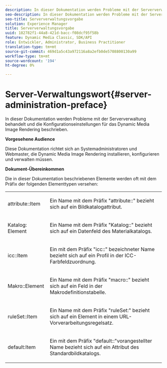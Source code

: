 ```yaml
---
description: In dieser Dokumentation werden Probleme mit der Serververwaltung behandelt und die Konfigurationseinstellungen für das Dynamic Media Image Rendering beschrieben.
seo-description: In dieser Dokumentation werden Probleme mit der Serververwaltung behandelt und die Konfigurationseinstellungen für das Dynamic Media Image Rendering beschrieben.
seo-title: Serververwaltungsvorgabe
solution: Experience Manager
title: Serververwaltungsvorgabe
uuid: 182782f1-44a8-421d-bacc-f08dcf95f58b
feature: Dynamic Media Classic, SDK/API
role: Entwickler, Administrator, Business Practitioner
translation-type: tm+mt
source-git-commit: 469d1a5c43a972116a8a2efb0de5708800130a99
workflow-type: tm+mt
source-wordcount: '194'
ht-degree: 0%

---
```



# Server-Verwaltungswort{#server-administration-preface}

In dieser Dokumentation werden Probleme mit der Serververwaltung behandelt und die Konfigurationseinstellungen für das Dynamic Media Image Rendering beschrieben.

**Vorgesehene Audience**

Diese Dokumentation richtet sich an Systemadministratoren und Webmaster, die Dynamic Media Image Rendering installieren, konfigurieren und verwalten müssen.

**Dokument-Übereinkommen**

Die in dieser Dokumentation beschriebenen Elemente werden oft mit dem Präfix der folgenden Elementtypen versehen:

<table id="simpletable_E96BA470B3CE4266A9E6ED0440A56C40"> 
 <tr class="strow"> 
  <td class="stentry"> <p>attribute::Item </p></td> 
  <td class="stentry"> <p>Ein Name mit dem Präfix "attribute::" bezieht sich auf ein Bildkatalogattribut. </p></td> 
 </tr> 
 <tr class="strow"> 
  <td class="stentry"> <p>Katalog: Element </p></td> 
  <td class="stentry"> <p>Ein Name mit dem Präfix "Katalog::" bezieht sich auf ein Datenfeld des Materialkatalogs. </p></td> 
 </tr> 
 <tr class="strow"> 
  <td class="stentry"> <p>icc::Item </p></td> 
  <td class="stentry"> <p>Ein mit dem Präfix "icc::" bezeichneter Name bezieht sich auf ein Profil in der ICC-Farbfeldzuordnung. </p></td> 
 </tr> 
 <tr class="strow"> 
  <td class="stentry"> <p>Makro::Element </p></td> 
  <td class="stentry"> <p>Ein Name mit dem Präfix "macro::" bezieht sich auf ein Feld in der Makrodefinitionstabelle. </p></td> 
 </tr> 
 <tr class="strow"> 
  <td class="stentry"> <p>ruleSet::Item </p></td> 
  <td class="stentry"> <p>Ein Name mit dem Präfix "ruleSet:" bezieht sich auf ein Element in einem URL-Vorverarbeitungsregelsatz. </p></td> 
 </tr> 
 <tr class="strow"> 
  <td class="stentry"> <p>default:Item </p></td> 
  <td class="stentry"> <p>Ein mit dem Präfix "default::"vorangestellter Name bezieht sich auf ein Attribut des Standardbildkatalogs. </p></td> 
 </tr> 
</table>

